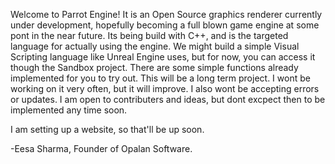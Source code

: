 Welcome to Parrot Engine! It is an Open Source graphics renderer currently under development, hopefully becoming a full blown game engine at some pont in the near future. Its being build with C++, and is the targeted language for actually using the engine. We might build a simple Visual Scripting language like Unreal Engine uses, but for now, you can access it though the Sandbox project. There are some simple functions already implemented for you to try out. This will be a long term project. I wont be working on it very often, but it will improve. I also wont be accepting errors or updates. I am open to contributers and ideas, but dont excpect then to be implemented any time soon. 

I am setting up a website, so that'll be up soon.

-Eesa Sharma, Founder of Opalan Software.
